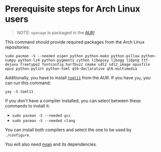 # Prerequisite steps for Arch Linux users

> NOTE: `openage` is packaged in the [AUR](https://aur.archlinux.org/packages/openage-git/)!

This command should provide required packages from the Arch Linux repositories:

`sudo pacman -S --needed eigen python python-mako python-pillow python-numpy python-lz4 python-pygments cython libepoxy libogg libpng ttf-dejavu freetype2 fontconfig harfbuzz cmake sdl2 sdl2_image opusfile opus python-pylint python-toml qt6-declarative qt6-multimedia`

Additionally, you have to install [`toml11`](https://aur.archlinux.org/packages/toml11) from the AUR.
If you have `yay`, you can run this command:

`yay -S toml11`

If you don't have a compiler installed, you can select between these commands to install it:
 - `sudo pacman -S --needed gcc`
 - `sudo pacman -S --needed clang`

You can install both compilers and select the one to be used by `./configure`.

You will also need [nyan](https://github.com/SFTtech/nyan/blob/master/doc/building.md) and its dependencies.
